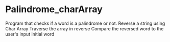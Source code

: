 # Palindrome_charArray
Program that checks if a word is a palindrome or not.
Reverse a string using Char Array
Traverse the array in reverse
Compare the reversed word to the user's input initial word
